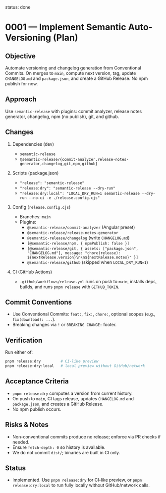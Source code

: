 status: done

# 0001 — Implement Semantic Auto-Versioning (Plan)

## Objective

Automate versioning and changelog generation from Conventional Commits. On merges to `main`, compute next version, tag, update `CHANGELOG.md` and `package.json`, and create a GitHub Release. No npm publish for now.

## Approach

Use `semantic-release` with plugins: commit analyzer, release notes generator, changelog, npm (no publish), git, and github.

## Changes

1. Dependencies (dev)
   - `semantic-release`
   - `@semantic-release/{commit-analyzer,release-notes-generator,changelog,git,npm,github}`

2. Scripts (package.json)
   - `"release": "semantic-release"`
   - `"release:dry": "semantic-release --dry-run"`
   - `"release:dry:local": "LOCAL_DRY_RUN=1 semantic-release --dry-run --no-ci -e ./release.config.cjs"`

3. Config (`release.config.cjs`)
   - Branches: `main`
   - Plugins:
     - `@semantic-release/commit-analyzer` (Angular preset)
     - `@semantic-release/release-notes-generator`
     - `@semantic-release/changelog` (write `CHANGELOG.md`)
     - `[@semantic-release/npm, { npmPublish: false }]`
     - `[@semantic-release/git, { assets: ["package.json", "CHANGELOG.md"], message: "chore(release): ${nextRelease.version}\n\n${nextRelease.notes}" }]`
     - `@semantic-release/github` (skipped when `LOCAL_DRY_RUN=1`)

4. CI (GitHub Actions)
   - `.github/workflows/release.yml` runs on push to `main`, installs deps, builds, and runs `pnpm release` with `GITHUB_TOKEN`.

## Commit Conventions

- Use Conventional Commits: `feat:`, `fix:`, `chore:`, optional scopes (e.g., `fix(download): ...`).
- Breaking changes via `!` or `BREAKING CHANGE:` footer.

## Verification

Run either of:

```bash
pnpm release:dry         # CI-like preview
pnpm release:dry:local   # local preview without GitHub/network
```

## Acceptance Criteria

- `pnpm release:dry` computes a version from current history.
- On push to `main`, CI tags release, updates `CHANGELOG.md` and `package.json`, and creates a GitHub Release.
- No npm publish occurs.

## Risks & Notes

- Non-conventional commits produce no release; enforce via PR checks if needed.
- Ensure `fetch-depth: 0` so history is available.
- We do not commit `dist/`; binaries are built in CI only.

## Status

- Implemented. Use `pnpm release:dry` for CI-like preview, or `pnpm release:dry:local` to run fully locally without GitHub/network calls.
